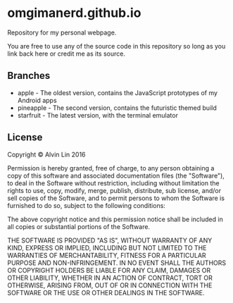 # omgimanerd.github.io
Repository for my personal webpage.

You are free to use any of the source code in this repository so long as you
link back here or credit me as its source.

## Branches
  - apple - The oldest version, contains the JavaScript prototypes of my
    Android apps
  - pineapple - The second version, contains the futuristic themed build
  - starfruit - The latest version, with the terminal emulator

## License
Copyright &copy; Alvin Lin 2016

Permission is hereby granted, free of charge, to any person obtaining a copy of
this software and associated documentation files (the "Software"), to deal in
the Software without restriction, including without limitation the rights to
use, copy, modify, merge, publish, distribute, sub license, and/or sell copies
of the Software, and to permit persons to whom the Software is furnished to do
so, subject to the following conditions:

The above copyright notice and this permission notice shall be included in all
copies or substantial portions of the Software.

THE SOFTWARE IS PROVIDED "AS IS", WITHOUT WARRANTY OF ANY KIND, EXPRESS OR
IMPLIED, INCLUDING BUT NOT LIMITED TO THE WARRANTIES OF MERCHANTABILITY,
FITNESS FOR A PARTICULAR PURPOSE AND NON-INFRINGEMENT. IN NO EVENT SHALL THE
AUTHORS OR COPYRIGHT HOLDERS BE LIABLE FOR ANY CLAIM, DAMAGES OR OTHER
LIABILITY, WHETHER IN AN ACTION OF CONTRACT, TORT OR OTHERWISE, ARISING FROM,
OUT OF OR IN CONNECTION WITH THE SOFTWARE OR THE USE OR OTHER DEALINGS IN THE
SOFTWARE.
